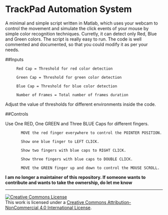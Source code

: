 TrackPad Automation System
============================

A minimal and simple script written in Matlab, which uses your webcam to control the movement and simulate the click events of your mouse by simple color recognition techniques. Curretly, it can detect only Red, Blue and Green colors. The script is really easy to run. The code is well commented and documented, so that you could modify it as per your needs. 

##Inputs

         Red Cap = Threshold for red color detection
 
         Green Cap = Threshold for green color detection
         
         Blue Cap = Threshold for blue color detection
         
         Number of Frames = Total number of frames duration
         
 Adjust the value of thresholds for different environments inside the code. 
 
##Controls

 Use One RED, One GREEN and Three BLUE Caps for different fingers.
           
           MOVE the red finger everywhere to control the POINTER POSITION.
           
           Show one blue finger to LEFT CLICK.
           
           Show two fingers with blue caps to RIGHT CLICK.
           
           Show three fingers with blue caps to DOUBLE CLICK.
           
           MOVE the GREEN finger up and down to control the MOUSE SCROLL.

**I am no longer a maintainer of this repository. If someone wants to contribute and wants to take the ownership, do let me know** 

---

<a rel="license" href="http://creativecommons.org/licenses/by-nc/4.0/"><img alt="Creative Commons License" style="border-width:0" src="https://i.creativecommons.org/l/by-nc/4.0/88x31.png" /></a><br />This work is licensed under a <a rel="license" href="http://creativecommons.org/licenses/by-nc/4.0/">Creative Commons Attribution-NonCommercial 4.0 International License</a>.
